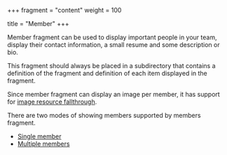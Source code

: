 +++
fragment = "content"
weight = 100

title = "Member"
+++

Member fragment can be used to display important people in your team, display
their contact information, a small resume and some description or bio.

This fragment should always be placed in a subdirectory that contains a
definition of the fragment and definition of each item displayed in the
fragment.

Since member fragment can display an image per member, it has support for [image
resource
fallthrough](https://github.com/okkur/syna/blob/master/docs/README.md#image-resource-fallthrough).

There are two modes of showing members supported by members fragment.

- [Single member](#single-member)
- [Multiple members](#members)
